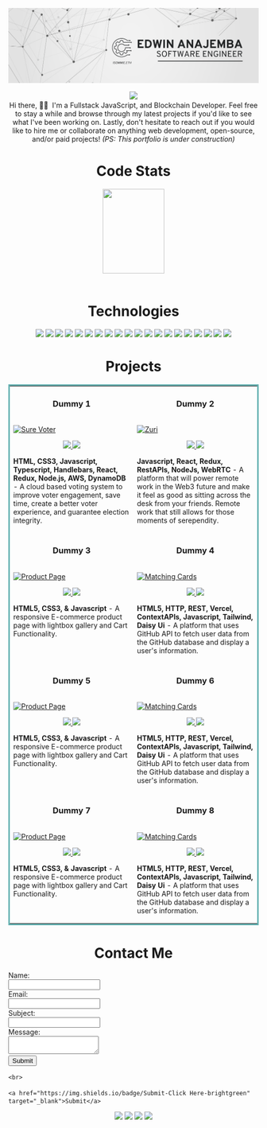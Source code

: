 
<!---
anajembaedwin/anajembaedwin is a ✨ special ✨ repository because its `README.md` (this file) appears on your GitHub profile.
You can click the Preview link to take a look at your changes.
--->

![anajembaedwin's GitHub Banner](./images/edwin_anajemba_banner.png)

<p align="center">
    <img src="https://readme-typing-svg.herokuapp.com?size=35&duration=5500&color=164C78&vCenter=true&center=true&width=460&lines=I'm+Edwin+Anajemba;Software+Engineer">
<br>
Hi there, 👋🏽&nbsp I'm a Fullstack JavaScript, and Blockchain Developer. Feel free to stay a while and browse through my latest projects if you'd like to see what I've been working on. Lastly, don't hesitate to reach out if you would like to hire me or collaborate on anything web development, open-source, and/or paid projects! <em>(PS: This portfolio is under construction)</em>
</p>

<!-- SOCIALS
<h1 align="center">Contact Me</h1>
  <p align="center">   
    <a href="https://www.linkedin.com/in/anajembaedwin/"><img src="https://img.shields.io/badge/LinkedIn-164C78?style=plastic&logo=linkedin" height=25></a>
    <a href="mailto:anajembaedwin@gmail.com"><img src="https://img.shields.io/badge/Email-164C78?style=plastic&logo=gmail" height=25></a>
    <a href="https://twitter.com/edwin_somto"><img src="https://img.shields.io/badge/Twitter-164C78?&style=plastic&logo=twitter" height=25></a>   
    <a href="https://www.codewars.com/users/iSommie"><img src="https://img.shields.io/badge/Codewars-164C78?style=plastic&logo=Codewars&logoColor=B1361E" height=25></a>
  </p> -->
  
 <!-- Stats -->
  <h1 align="center">Code Stats</h1>
<div align="center">
 <img width="49.5%" height="170px" src="http://github-readme-streak-stats.herokuapp.com?user=anajembaedwin&theme=react&date_format=M%20j%5B%2C%20Y%5D&fire=FFFEFE&currStreakNum=FFFEFE&dates=FFFEFE&background=0D1117&ring=5BCDEC&sideNums=FFFEFE" />
</div>
</br>

<h1 align="center">Technologies</h1>
   <p align="center">
      <img src="https://img.shields.io/badge/HTML5-164C78?style=plastic&logo=html5" height=25>
      <img src="https://img.shields.io/badge/CSS3-164C78?style=plastic&logo=css3&logoColor=2388C3" height=25>
      <img src="https://img.shields.io/badge/SaSS-164C78?style=plastic&logo=sass" height=25>
      <img src="https://img.shields.io/badge/Bootstrap-164C78?style=plastic&logo=bootstrap" height=25>
      <img src="https://img.shields.io/badge/JavaScript-164C78?style=plastic&logo=javascript" height=25>
      <img src="https://img.shields.io/badge/Node.js-164C78?style=plastic&logo=nodedotjs" height=25>
      <img src="https://img.shields.io/badge/React-164C78?style=plastic&logo=react" height=25>
      <img src="https://img.shields.io/badge/Express.js-164C78?style=plastic&logo=express&logoColor=000000" height=25>
      <img src="https://img.shields.io/badge/MongoDB-164C78?style=plastic&logo=mongodb" height=25>
      <img src="https://img.shields.io/badge/Linear-164C78?style=plastic&logo=linear" height=25>
      <img src="https://img.shields.io/badge/Redux-164C78?style=plastic&logo=redux&logoColor=764ABC" height=25>
      <img src="https://img.shields.io/badge/Typescript-164C78?style=plastic&logo=typescript" height=25>
      <img src="https://img.shields.io/badge/Figma-164C78?style=plastic&logo=figma" height=25>
      <img src="https://img.shields.io/badge/Json-164C78?style=plastic&logo=json" height=25>
      <img src="https://img.shields.io/badge/Visual_Studio-164C78?style=plastic&logo=visual%20studio&logoColor=007ACC" height=25>
      <img src="https://img.shields.io/badge/GIT-164C78?style=plastic&logo=git" height=25>
      <img src="https://img.shields.io/badge/Firebase-164C78?style=plastic&logo=firebase" height=25>
      <img src="https://img.shields.io/badge/AWS-164C78?style=plastic&logo=amazon" height=25>
      <img src="https://img.shields.io/badge/Webpack-164C78?style=plastic&logo=webpack" height=25>
      <img src="https://img.shields.io/badge/Jira-164C78?style=plastic&logo=jiraSoftware" height=25>
    </p>
    <h1 align="center">Projects</h1>
<table bordercolor="#66b2b2">
  
  <tr>
    <td width="50%" valign="top">
      <h3 align="center">Dummy 1</h3>
        <br />
        <a target="_blank" href="#">
            <img src="./images/surevoter.gif" width="100%" alt="Sure Voter"/>
        </a>
        <br />
        <p align="center">
            
  <a href="#" target="_blank">
     <img src="https://img.shields.io/badge/Repo-164C78?style=plastic&logo=github" height=25>
  </a>      
  <a href="#" target="_blank">
   <img src="https://img.shields.io/badge/Website-164C78?style=plastic&logo=wordpress" height=25>
  </a>  
      </p>
        <p><strong>HTML, CSS3, Javascript, Typescript, Handlebars, React, Redux, Node.js, AWS, DynamoDB </strong> - A cloud based voting system to improve voter engagement, save time, create a better voter experience, and guarantee election integrity.</p>
    </td>
    <td width="50%" valign="top">
      <h3 align="center">Dummy 2</h3>
        <br />
      <a target="_blank" href="#">
            <img src="./images/zurichat.gif" width="100%"  alt="Zuri"/>
        </a>
        <br />
        <p align="center">
          
  <a href="#" target="_blank">
     <img src="https://img.shields.io/badge/Repo-164C78?style=plastic&logo=github" height=25>
  </a>
  <a href="#" target="blank">
   <img src="https://img.shields.io/badge/Website-164C78?style=plastic&logo=wordpress" height=25>
  </a> 
      </p>
        <p><strong>Javascript, React, Redux, RestAPIs, NodeJs, WebRTC </strong> - A platform that will power remote work in the Web3 future and make it feel as good as sitting across the desk from your friends. Remote work that still allows for those moments of serependity.</p>
    </td>
  </tr>
  
  <tr>
    <td width="50%" valign="top">
      <h3 align="center">Dummy 3</h3>
      <br />
        <a target="_blank" href="#">
           <img src="./images/productPage.gif" width="100%" alt="Product Page"/>
        </a>
      <br />
   <p align="center">   
   <a href="#" target="_blank">
     <img src="https://img.shields.io/badge/Repo-164C78?style=plastic&logo=github" height=25>
  </a>
  <a href="#" target="blank">
   <img src="https://img.shields.io/badge/Website-164C78?style=plastic&logo=wordpress" height=25>
  </a> 
      </p>
        <p><strong>HTML5, CSS3, & Javascript</strong> - A responsive E-commerce product page with lightbox gallery and Cart Functionality.</p>
    </td>
    <td width="50%" valign="top">
        <h3 align="center">Dummy 4</h3>
        <br />
        <a target="_blank" href="#">
          <img src="./images/devfinder.gif" width="100%" alt="Matching Cards"/>
        </a>
        <br />
         <p align="center">   
   <a href="#" target="_blank">
     <img src="https://img.shields.io/badge/Repo-164C78?style=plastic&logo=github" height=25>
  </a>
  <a href="#" target="blank">
   <img src="https://img.shields.io/badge/Website-164C78?style=plastic&logo=wordpress" height=25>
  </a>
      </p>
        <p><strong>HTML5, HTTP, REST, Vercel, ContextAPIs, Javascript, Tailwind, Daisy Ui </strong>
            -  A platform that uses GitHub API to fetch user data from the GitHub database and display a user's information.</p>
    </td>
  </tr>
    
   <tr>
    <td width="50%" valign="top">
      <h3 align="center">Dummy 5</h3>
      <br />
        <a target="_blank" href="#">
           <img src="./images/productPage.gif" width="100%" alt="Product Page"/>
        </a>
      <br />
   <p align="center">   
   <a href="#" target="_blank">
     <img src="https://img.shields.io/badge/Repo-164C78?style=plastic&logo=github" height=25>
  </a>
  <a href="#" target="blank">
   <img src="https://img.shields.io/badge/Website-164C78?style=plastic&logo=wordpress" height=25>
  </a> 
      </p>
        <p><strong>HTML5, CSS3, & Javascript</strong> - A responsive E-commerce product page with lightbox gallery and Cart Functionality.</p>
    </td>
    <td width="50%" valign="top">
        <h3 align="center">Dummy 6</h3>
        <br />
        <a target="_blank" href="#">
          <img src="./images/devfinder.gif" width="100%" alt="Matching Cards"/>
        </a>
        <br />
         <p align="center">   
   <a href="#" target="_blank">
     <img src="https://img.shields.io/badge/Repo-164C78?style=plastic&logo=github" height=25>
  </a>
  <a href="#" target="blank">
   <img src="https://img.shields.io/badge/Website-164C78?style=plastic&logo=wordpress" height=25>
  </a>
      </p>
        <p><strong>HTML5, HTTP, REST, Vercel, ContextAPIs, Javascript, Tailwind, Daisy Ui </strong>
            -  A platform that uses GitHub API to fetch user data from the GitHub database and display a user's information.</p>
    </td>
  </tr>
  
    
   <tr>
    <td width="50%" valign="top">
      <h3 align="center">Dummy 7</h3>
      <br />
        <a target="_blank" href="#">
           <img src="./images/productPage.gif" width="100%" alt="Product Page"/>
        </a>
      <br />
   <p align="center">   
   <a href="#" target="_blank">
     <img src="https://img.shields.io/badge/Repo-164C78?style=plastic&logo=github" height=25>
  </a>
  <a href="#" target="blank">
   <img src="https://img.shields.io/badge/Website-164C78?style=plastic&logo=wordpress" height=25>
  </a> 
      </p>
        <p><strong>HTML5, CSS3, & Javascript</strong> - A responsive E-commerce product page with lightbox gallery and Cart Functionality.</p>
    </td>
    <td width="50%" valign="top">
        <h3 align="center">Dummy 8</h3>
        <br />
        <a target="_blank" href="#">
          <img src="./images/devfinder.gif" width="100%" alt="Matching Cards"/>
        </a>
        <br />
         <p align="center">   
   <a href="#" target="_blank">
     <img src="https://img.shields.io/badge/Repo-164C78?style=plastic&logo=github" height=25>
  </a>
  <a href="#" target="blank">
   <img src="https://img.shields.io/badge/Website-164C78?style=plastic&logo=wordpress" height=25>
  </a>
      </p>
        <p><strong>HTML5, HTTP, REST, Vercel, ContextAPIs, Javascript, Tailwind, Daisy Ui </strong>
            -  A platform that uses GitHub API to fetch user data from the GitHub database and display a user's information.</p>
    </td>
  </tr>
    
</table>


<!-- SOCIALS -->
<h1 align="center">Contact Me</h1>
  <p align="center">
    <form>
      <label for="name">Name:</label><br>
      <input type="text" id="name" name="name"><br>
      <label for="email">Email:</label><br>
      <input type="email" id="email" name="email"><br>
      <label for="subject">Subject:</label><br>
      <input type="text" id="subject" name="subject"><br>
      <label for="message">Message:</label><br>
      <textarea id="message" name="message"></textarea><br>
      <input type="submit" value="Submit">
    </form>

    <br>

    <a href="https://img.shields.io/badge/Submit-Click Here-brightgreen" target="_blank">Submit</a>

  </p>
  <p align="center">   
    <a href="https://www.linkedin.com/in/anajembaedwin/"><img src="https://img.shields.io/badge/LinkedIn-164C78?style=plastic&logo=linkedin" height=25></a>
    <a href="mailto:anajembaedwin@gmail.com"><img src="https://img.shields.io/badge/Email-164C78?style=plastic&logo=gmail" height=25></a>
    <a href="https://twitter.com/edwin_somto"><img src="https://img.shields.io/badge/Twitter-164C78?&style=plastic&logo=twitter" height=25></a>   
    <a href="https://www.codewars.com/users/iSommie"><img src="https://img.shields.io/badge/Codewars-164C78?style=plastic&logo=Codewars&logoColor=B1361E" height=25></a>
  </p>

  
<!-- <h1 align="center">Connect</h1>
  <p align="center">   
    <a href="https://www.linkedin.com/in/anajembaedwin/"><img src="https://img.shields.io/badge/LinkedIn-164C78?style=plastic&logo=linkedin" height=25></a>
    <a href="mailto:anajembaedwin@gmail.com"><img src="https://img.shields.io/badge/Email-164C78?style=plastic&logo=gmail" height=25></a>
    <a href="https://twitter.com/edwin_somto"><img src="https://img.shields.io/badge/Twitter-164C78?&style=plastic&logo=twitter" height=25></a>   
    <a href="https://www.codewars.com/users/iSommie"><img src="https://img.shields.io/badge/Codewars-164C78?style=plastic&logo=Codewars&logoColor=B1361E" height=25></a>
  </p> -->
